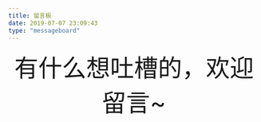 ```yaml
---
title: 留言板
date: 2019-07-07 23:09:43
type: "messageboard"
---
```

<!-- require APlayer -->
<link rel="stylesheet" href="https://cdn.jsdelivr.net/npm/aplayer/dist/APlayer.min.css">
<script src="https://cdn.jsdelivr.net/npm/aplayer/dist/APlayer.min.js"></script>
<!-- require MetingJS -->
<script src="https://cdn.jsdelivr.net/npm/meting@2/dist/Meting.min.js"></script>

<meting-js server="netease" type="song" id="34779102" autoplay="true"></meting-js>
<center><font size=20>有什么想吐槽的，欢迎留言~</font></center>